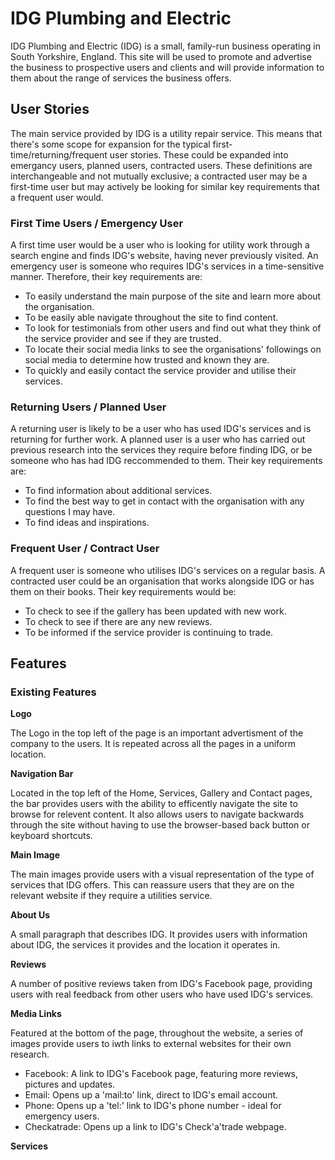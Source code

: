 # IDG Plumbing and Electric

IDG Plumbing and Electric (IDG) is a small, family-run business operating in South Yorkshire, England.
This site will be used to promote and advertise the business to prospective users and clients and will provide information to them about the range of services the business offers.

## User Stories
The main service provided by IDG is a utility repair service. This means that there's some scope for expansion for the typical first-time/returning/frequent user stories. These could be expanded into emergancy users, planned users, contracted users. These definitions are interchangeable and not mutually exclusive; a contracted user may be a first-time user but may actively be looking for similar key requirements that a frequent user would.

### First Time Users / Emergency User

A first time user would be a user who is looking for utility work through a search engine and finds IDG's website, having never previously visited. An emergency user is someone who requires IDG's services in a time-sensitive manner. Therefore, their key requirements are:

* To easily understand the main purpose of the site and learn more about the organisation.
* To be easily able navigate throughout the site to find content.
* To look for testimonials from other users and find out what they think of the service provider and see if they are trusted. 
* To locate their social media links to see the organisations' followings on social media to determine how trusted and known they are.
* To quickly and easily contact the service provider and utilise their services.

### Returning Users / Planned User

A returning user is likely to be a user who has used IDG's services and is returning for further work. A planned user is a user who has carried out previous research into the services they require before finding IDG, or be someone who has had IDG reccommended to them. Their key requirements are:
* To find information about additional services.
* To find the best way to get in contact with the organisation with any questions I may have.
* To find ideas and inspirations.

### Frequent User / Contract User

A frequent user is someone who utilises IDG's services on a regular basis. A contracted user could be an organisation that works alongside IDG or has them on their books. Their key requirements would be:
* To check to see if the gallery has been updated with new work.
* To check to see if there are any new reviews.
* To be informed if the service provider is continuing to trade.

## Features

### Existing Features

**Logo**

The Logo in the top left of the page is an important advertisment of the company to the users. It is repeated across all the pages in a uniform location.

**Navigation Bar**

Located in the top left of the Home, Services, Gallery and Contact pages, the bar provides users with the ability to efficently navigate the site to browse for relevent content. It also allows users to navigate backwards through the site without having to use the browser-based back button or keyboard shortcuts.

**Main Image**

The main images provide users with a visual representation of the type of services that IDG offers. This can reassure users that they are on the relevant website if they require a utilities service.

**About Us**

A small paragraph that describes IDG. It provides users with information about IDG, the services it provides and the location it operates in.

**Reviews**

A number of positive reviews taken from IDG's Facebook page, providing users with real feedback from other users who have used IDG's services.

**Media Links**

Featured at the bottom of the page, throughout the website, a series of images provide users to iwth links to external websites for their own research.
 * Facebook: A link to IDG's Facebook page, featuring more reviews, pictures and updates.
 * Email: Opens up a 'mail:to' link, direct to IDG's email account.
 * Phone: Opens up a 'tel:' link to IDG's phone number - ideal for emergency users.
 * Checkatrade: Opens up a link to IDG's Check'a'trade webpage.

 **Services**
 